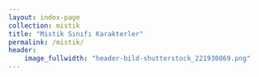 ```yaml
---
layout: index-page
collection: mistik
title: "Mistik Sınıfı Karakterler"
permalink: /mistik/
header:
    image_fullwidth: "header-bild-shutterstock_221930869.png"
---
```

